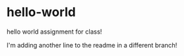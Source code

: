 # hello-world
hello world assignment for class!

I'm adding another line to the readme in a different branch!